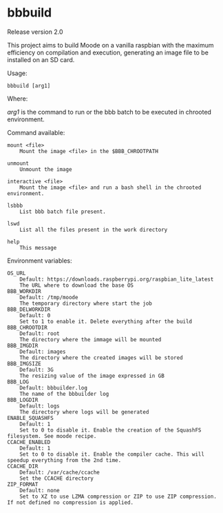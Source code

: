 # bbbuild
Release version 2.0

This project aims to build Moode on a vanilla raspbian with the maximum efficiency on compilation and execution, generating an image file to be installed on an SD card.

Usage:
```
bbbuild [arg1]
```
Where:

  *arg1* is the command to run or the bbb batch to be executed in chrooted environment.

Command available:
```	
mount <file>
    Mount the image <file> in the $BBB_CHROOTPATH

unmount
    Unmount the image
	
interactive <file>
    Mount the image <file> and run a bash shell in the chrooted environment.
	
lsbbb
    List bbb batch file present.

lswd
    List all the files present in the work directory

help
    This message
```

Environment variables:
```
OS_URL
    Default: https://downloads.raspberrypi.org/raspbian_lite_latest
    The URL where to download the base OS
BBB_WORKDIR
    Default: /tmp/moode
    The temporary directory where start the job
BBB_DELWORKDIR
    Default: 0
    Set to 1 to enable it. Delete everything after the build
BBB_CHROOTDIR
    Default: root
    The directory where the immage will be mounted
BBB_IMGDIR
    Default: images
    The directory where the created images will be stored
BBB_IMGSIZE
    Default: 3G
    The resizing value of the image expressed in GB
BBB_LOG
    Default: bbbuilder.log
    The name of the bbbuilder log
BBB_LOGDIR
    Default: logs
    The directory where logs will be generated
ENABLE_SQUASHFS
    Default: 1
    Set to 0 to disable it. Enable the creation of the SquashFS filesystem. See moode recipe.
CCACHE_ENABLED
    Default: 1
    Set to 0 to disable it. Enable the compiler cache. This will speedup everything from the 2nd time.
CCACHE_DIR
    Default: /var/cache/ccache
    Set the CCACHE directory
ZIP_FORMAT
    Default: none
    Set to XZ to use LZMA compression or ZIP to use ZIP compression. If not defined no compression is applied.
```
